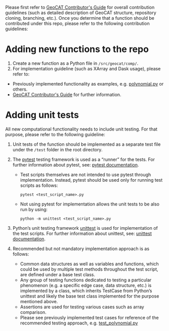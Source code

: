 Please first refer to [GeoCAT Contributor's Guide](https://geocat.ucar.edu/pages/contributing.html) for overall contribution guidelines (such as detailed description of GeoCAT structure, repository cloning, branching, etc.). Once you determine that a function should be contributed under this repo, please refer to the following contribution guidelines:

# Adding new functions to the repo

1. Create a new function as a Python file in `/src/geocat/comp/`.
2. For implementation guideline (such as XArray and Dask usage), please refer to:
- Previously implemented functionality as examples, e.g. [polynomial.py](https://github.com/NCAR/geocat-comp/blob/develop/src/geocat/comp/polynomial.py) or others.
- [GeoCAT Contributor's Guide](https://geocat.ucar.edu/pages/contributing.html) for further information.

# Adding unit tests

All new computational functionality needs to include unit testing. For that purpose, please refer to the following guideline:

1. Unit tests of the function should be implemented as a separate test file under the `/test` folder in the root directory.
2. The [pytest](https://docs.pytest.org/en/stable/contents.html) testing framework is used as a “runner” for the tests. For further information about pytest, see: [pytest documentation](https://docs.pytest.org/en/stable/contents.html).
    - Test scripts themselves are not intended to use pytest through implementation. Instead, pytest should be used only for running test scripts as follows:
    
        `pytest <test_script_name>.py` 

    - Not using pytest for implementation allows the unit tests to be also run by using: 

        `python -m unittest <test_script_name>.py`
        
3. Python’s unit testing framework [unittest](https://docs.python.org/3/library/unittest.html) is used for implementation of the test scripts. For further information about unittest, see: [unittest documentation](https://docs.python.org/3/library/unittest.html).
4. Recommended but not mandatory implementation approach is as follows:
    - Common data structures as well as variables and functions, which could be used by multiple test methods throughout the test script, are defined under a base test class.
    - Any group of testing functions dedicated to testing a particular phenomenon (e.g. a specific edge case, data structure, etc.) is implemented by a class, which inherits TestCase from Python’s unittest and likely the base test class implemented for the purpose mentioned above.
    - Assertions are used for testing various cases such as array comparison.
    - Please see previously implemented test cases for reference of the recommended testing approach, e.g. [test_polynomial.py](https://github.com/NCAR/geocat-comp/blob/develop/test/test_polynomial.py) 